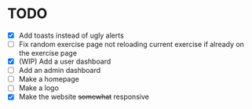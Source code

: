 # TODO

- [x] Add toasts instead of ugly alerts
- [ ] Fix random exercise page not reloading current exercise if already on the exercise page
- [x] (WIP) Add a user dashboard
- [ ] Add an admin dashboard
- [ ] Make a homepage
- [ ] Make a logo
- [x] Make the website ~~somewhat~~ responsive
